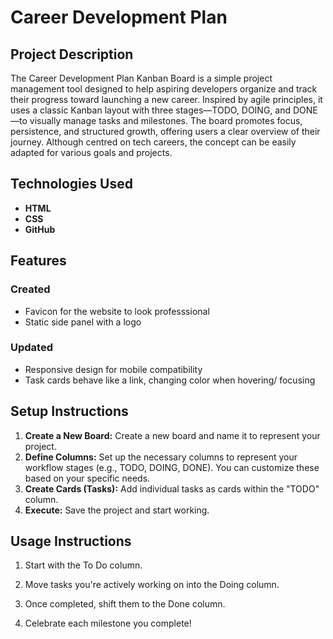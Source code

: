 # Career Development Plan

## Project Description

The Career Development Plan Kanban Board is a simple project management tool designed to help aspiring developers organize and track their progress toward launching a new career. Inspired by agile principles, it uses a classic Kanban layout with three stages—TODO, DOING, and DONE—to visually manage tasks and milestones. The board promotes focus, persistence, and structured growth, offering users a clear overview of their journey. Although centred on tech careers, the concept can be easily adapted for various goals and projects.

## Technologies Used

- **HTML**
- **CSS**
- **GitHub**

## Features

### Created

- Favicon for the website to look professsional
- Static side panel with a logo

### Updated

- Responsive design for mobile compatibility
- Task cards behave like a link, changing color when hovering/ focusing

## Setup Instructions

1.  **Create a New Board:**
    Create a new board and name it to represent your project.
2.  **Define Columns:**
    Set up the necessary columns to represent your workflow stages (e.g., TODO, DOING, DONE). You can customize these based on your specific needs.
3.  **Create Cards (Tasks):** Add individual tasks as cards within the "TODO" column.
4.  **Execute:**
    Save the project and start working.

## Usage Instructions

1. Start with the To Do column.

2. Move tasks you're actively working on into the Doing column.

3. Once completed, shift them to the Done column.

4. Celebrate each milestone you complete!
